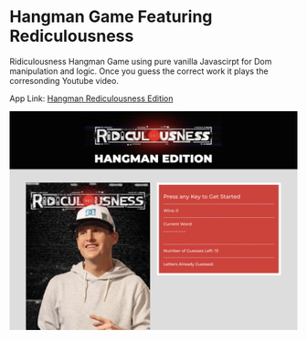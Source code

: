 # Hangman Game Featuring Rediculousness
Ridiculousness Hangman Game using pure vanilla Javascirpt for Dom manipulation and logic.  Once you guess the correct work it plays the corresonding Youtube video. 


App Link: <a href="https://acbrent25.github.io/Hangman-Game/" target="_blank">Hangman Rediculousness Edition</a>

<img src="https://github.com/acbrent25/Hangman-Game/blob/master/Hangman%20Rediculousness%20Versions.gif?raw=true" alt="Hangman Rediculousness Edition">

